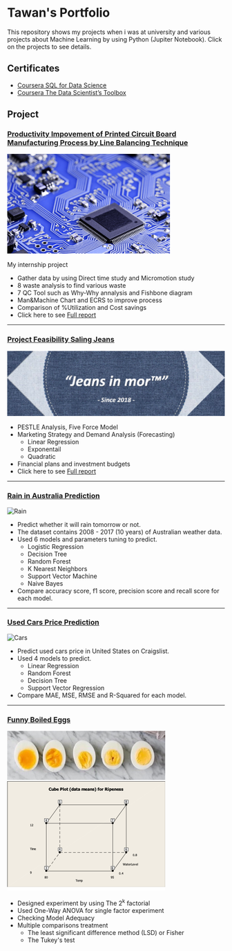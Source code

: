 # Tawan's Portfolio

This repository shows my projects when i was at university and various projects about Machine Learning by using Python (Jupiter Notebook). Click on the projects to see details.

## Certificates
- [Coursera SQL for Data Science](https://github.com/TawanTan/Tawan-Tantakull-Portfolio/blob/master/My_certificate/Coursera%20SQL%20for%20Data%20Science.pdf)
- [Coursera The Data Scientist’s Toolbox](https://github.com/TawanTan/Tawan-Tantakull-Portfolio/blob/master/My_certificate/Coursera%20The%20Data%20Scientist%E2%80%99s%20Toolbox.pdf)

## Project

### [Productivity Impovement of Printed Circuit Board Manufacturing Process by Line Balancing Technique](https://github.com/TawanTan/Data-Science-Portfolio/blob/master/Line-Balancing/Intership_project.pdf)  

![PCB](https://raw.githubusercontent.com/TawanTan/Data-Science-Portfolio/master/Line-Balancing/PCB.png)

My internship project
- Gather data by using Direct time study and Micromotion study 
- 8 waste analysis to find various waste
- 7 QC Tool such as Why-Why annalysis and Fishbone diagram
- Man&Machine Chart and ECRS to improve process
- Comparison of %Utilization and Cost savings  
- Click here to see [Full report](https://github.com/TawanTan/Data-Science-Portfolio/blob/master/Line-Balancing/Full_report.pdf)

---

### [Project Feasibility Saling Jeans](https://github.com/TawanTan/Data-Science-Portfolio/blob/master/Project-Feasibility-Study/Project_Feas_Jeans_in_mor.pdf)

![Jeans](https://raw.githubusercontent.com/TawanTan/Data-Science-Portfolio/master/Project-Feasibility-Study/JeansCover.png)
- PESTLE Analysis, Five Force Model
- Marketing Strategy and Demand Analysis (Forecasting)
    - Linear Regression
    - Exponentail
    - Quadratic
- Financial plans and investment budgets
- Click here to see [Full report](https://github.com/TawanTan/Data-Science-Portfolio/blob/master/Project-Feasibility-Study/Full_report_Jeans.pdf)

---

### [Rain in Australia Prediction](https://github.com/TawanTan/Data-Science-Portfolio/blob/master/Rain-in-Australia-Prediction/Rain-in-Australia-Prediction.ipynb)
![Rain](https://media1.tenor.com/images/735e68b36fb24b5cadda815230daad05/tenor.gif?itemid=13649339)
- Predict whether it will rain tomorrow or not.
- The dataset contains 2008 - 2017 (10 years) of Australian weather data.
- Used 6 models and parameters tuning to predict.
    - Logistic Regression
    - Decision Tree
    - Random Forest
    - K Nearest Neighbors
    - Support Vector Machine
    - Naive Bayes
- Compare accuracy score, f1 score, precision score and recall score for each model.

---

### [Used Cars Price Prediction](https://github.com/TawanTan/Data-Science-Portfolio/blob/master/Used-Cars-Price-Prediction/Used-Cars-Price-Prediction.ipynb)
![Cars](https://live.staticflickr.com/5052/5503668485_33e8c42932_w.jpg)
- Predict used cars price in United States on Craigslist.
- Used 4 models to predict.
    - Linear Regression
    - Random Forest
    - Decision Tree
    - Support Vector Regression
- Compare MAE, MSE, RMSE and R-Squared for each model.

---

### [Funny Boiled Eggs](https://github.com/TawanTan/Data-Science-Portfolio/blob/master/Boiled-eggs/Boiled_Eaggs.md)

![Eggs](https://raw.githubusercontent.com/TawanTan/Data-Science-Portfolio/master/Boiled-eggs/CoverImage.jpg)  
![2kplot](https://raw.githubusercontent.com/TawanTan/Data-Science-Portfolio/master/Boiled-eggs/2kCube.png)
- Designed experiment by using The 2<sup>k</sup> factorial
- Used One-Way ANOVA for single factor experiment
- Checking Model Adequacy 
- Multiple comparisons treatment
    - The least significant difference method (LSD) or Fisher
    - The Tukey's test





